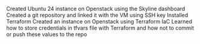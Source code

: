 Created Ubuntu 24 instance on Openstack using the Skyline dashboard
Created a git repository and linked it with the VM using SSH key
Installed Terraform 
Created an instance on Openstack using Terraform IaC
Learned how to store credentials in tfvars file with Terraform and how not to commit or push these values to the repo
